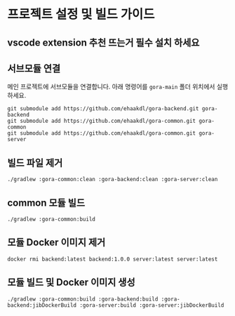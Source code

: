 # 프로젝트 설정 및 빌드 가이드

## vscode extension 추천 뜨는거 필수 설치 하세요

## 서브모듈 연결

메인 프로젝트에 서브모듈을 연결합니다. 아래 명령어를 `gora-main` 폴더 위치에서 실행하세요.

```
git submodule add https://github.com/ehaakdl/gora-backend.git gora-backend
git submodule add https://github.com/ehaakdl/gora-common.git gora-common
git submodule add https://github.com/ehaakdl/gora-common.git gora-server
```

## 빌드 파일 제거

```./gradlew :gora-common:clean :gora-backend:clean :gora-server:clean```

## common 모듈 빌드 
```./gradlew :gora-common:build```

## 모듈 Docker 이미지 제거

```docker rmi backend:latest backend:1.0.0 server:latest server:latest```

## 모듈 빌드 및 Docker 이미지 생성

```./gradlew :gora-common:build :gora-backend:build :gora-backend:jibDockerBuild :gora-server:build :gora-server:jibDockerBuild```
